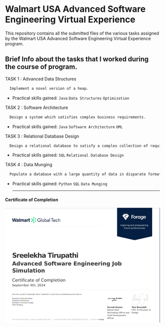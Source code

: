 # Walmart USA Advanced Software Engineering Virtual Experience

This repository contains all the submitted files of the various tasks assigned by the Walmart USA Advanced Software Engineering Virtual Experience program.


## Brief Info about the tasks that I worked during the course of program.

TASK 1 : Advanced Data Structures

```bash
  Implement a novel version of a heap.
```
- Practical skills gained: `Java` `Data Structures` `Optimization`

TASK 2 : Software Architecture

```bash
  Design a system which satisfies complex business requirements.
```
- Practical skills gained: `Java` `Software Architecture` `UML`

TASK 3 : Relational Database Design

```bash
  Design a relational database to satisfy a complex collection of requirements.
```
- Practical skills gained: `SQL` `Relational Database Design `

TASK 4 : Data Munging

```bash
  Populate a database with a large quantity of data in disparate formats.
```
- Practical skills gained: `Python` `SQL` `Data Munging`

  ---
#### Certificate of Completion
![Cert](./Sreelekha_Walmart.png)
